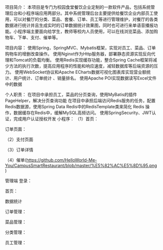 项目简介：
本项目是专门为校园食堂餐饮企业定制的一款软件产品，包括系统管理后台和小程序端应用两部分。其中系统管理后台主要提供给餐饮企业内部员工使用，可以对餐厅的分类、菜品、套餐、订单、员工等进行管理维护，对餐厅的各类数据进行统计并且生成实时的订单数据统计效果图，同时也可进行来单语音播报功能。小程序端主要面向给学生，教师等校内人员使用，可以在线浏览菜品、添加购物车、下单、支付、催单等。

项目内容：
使用Spring，SpringMVC、Mybatis框架，实现对员工、菜品、订单购物车的增删改查操作。
使用Nginxt作为Http服务器，部署静态资源实现反向代理和Tomcat的负载均衡。
使用Redis实现缓存功能，整合Spring Cache框架将减少方法的执行次数，提高应用程序的性能和响应速度，减轻数据库等后端资源的压力。
使用WebSocket协议和Apache ECharts数据可视化图表库实现营业额统计、用户统计、订单统计 、销量排名。
使用Apache POI实现数据读写Excel文件中的数据

个人职责：
在项目中承担员工，菜品的分页查询，使用MyBatis的插件PageHelper，解决分页查询功能
在项目中承担后端访问Redis服务的任务，配置Redis数据源，使用Spring Data Redis中的RedisTemplate类来简化 Redis 操作，数据缓存在Redis中，缓解MySQL高频访问。
使用SpringSecurity、JWT认证，完成用户认证授权开发
小程序：
（1）首页：


订单页面：


（2）支付页面

（3）订单详情

（4）催单(https://github.com/HelloWorld-Me-You/CampusSmartRestaurant/blob/master/%E5%82%AC%E5%8D%95.png)


管理端
登录：

首页：


数据统计



订单管理：


菜品管理：


分类管理：

员工管理：


